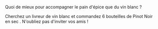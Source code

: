 Quoi de mieux pour accompagner le pain d'épice que du vin blanc ?

Cherchez un livreur de vin blanc et commandez 6 bouteilles de Pinot Noir en sec . N'oubliez pas d'inviter vos amis !
